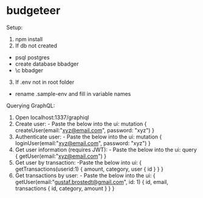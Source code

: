 # budgeteer

Setup:

1. npm install
2. If db not created
  - psql postgres
  - create database bbadger
  - \c bbadger
3. If .env not in root folder
  - rename .sample-env and fill in variable names




Querying GraphQL: 
  1. Open localhost:1337/graphiql
  2. Create user: 
    - Paste the below into the ui:
    mutation {
      createUser(email:"xyz@email.com", password: "xyz")
    }
  3. Authenticate user:
    - Paste the below into the ui:
    mutation {
      loginUser(email:"xyz@email.com", password: "xyz")
    }
  4. Get user information (requires JWT): 
    - Paste the below into the ui:
    query {
      getUser(email:"xyz@email.com")
    }
  5. Get user by transaction:
    -Paste the below into ui:
    {
      getTransactions(userid:1) {
        amount,
        category,
          user {
          id
          }
      }
    }
  6. Get transactions by user:
    - Paste the below into the ui:
    {
      getUser(email:"gustaf.brostedt@gmail.com", id: 1) {
        id,
        email,
        transactions {
          id,
          category,
          amount
        }
      }
    }
